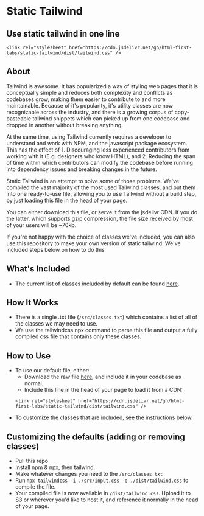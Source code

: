 # Static Tailwind

## Use static tailwind in one line
```
<link rel="stylesheet" href="https://cdn.jsdelivr.net/gh/html-first-labs/static-tailwind/dist/tailwind.css" />
```

## About
Tailwind is awesome. It has popularized a way of styling web pages that it is conceptually simple and reduces both complexity and conflicts as codebases grow, making them easier to contribute to and more maintainable. Because of it's popularity, it's utility classes are now recognizable across the industry, and there is a growing corpus of copy-pasteable tailwind snippets which can picked up from one codebase and dropped in another without breaking anything. 

At the same time, using Tailwind currently requires a developer to understand and work with NPM, and the javascript package ecosystem. This has the effect of 1. Discouraging less experienced contributors from working with it (E.g. designers who know HTML), and 2. Reducing the span of time within which contributors can modify the codebase before running into dependency issues and breaking changes in the future.

Static Tailwind is an attempt to solve some of those problems. We've compiled the vast majority of the most used Tailwind classes, and put them into one ready-to-use file, allowing you to use Tailwind without a build step, by just loading this file in the head of your page. 

You can either download this file, or serve it from the jsdelivr CDN. If you do the latter, which supports gzip compression, the file size received by most of your users will be ~70kb. 

If you're not happy with the choice of classes we've included, you can also use this repository to make your own version of static tailwind. We've included steps below on how to do this

## What's Included

- The current list of classes included by default can be found [here](https://github.com/html-first-labs/static-tailwind/blob/master/src/classes.txt). 

## How It Works
- There is a single .txt file (`/src/classes.txt`) which contains a list of all of the classes we may need to use.  
- We use the tailwindcss npx command to parse this file and output a fully compiled css file that contains only these classes. 

## How to Use
- To use our default file, either:
  - Download the raw file [here](https://raw.githubusercontent.com/html-first-labs/static-tailwind/master/dist/tailwind.css), and include it in your codebase as normal.
  - Include this line in the head of your page to load it from a CDN: 
  ```
  <link rel="stylesheet" href="https://cdn.jsdelivr.net/gh/html-first-labs/static-tailwind/dist/tailwind.css" />
  ```
- To customize the classes that are included, see the instructions below.

## Customizing the defaults (adding or removing classes)
- Pull this repo
- Install npm & npx, then tailwind.
- Make whatever changes you need to the `/src/classes.txt`
- Run `npx tailwindcss -i ./src/input.css -o ./dist/tailwind.css` to compile the file.
- Your compiled file is now available in `/dist/tailwind.css`. Upload it to S3 or wherever you'd like to host it, and reference it normally in the head of your page. 

